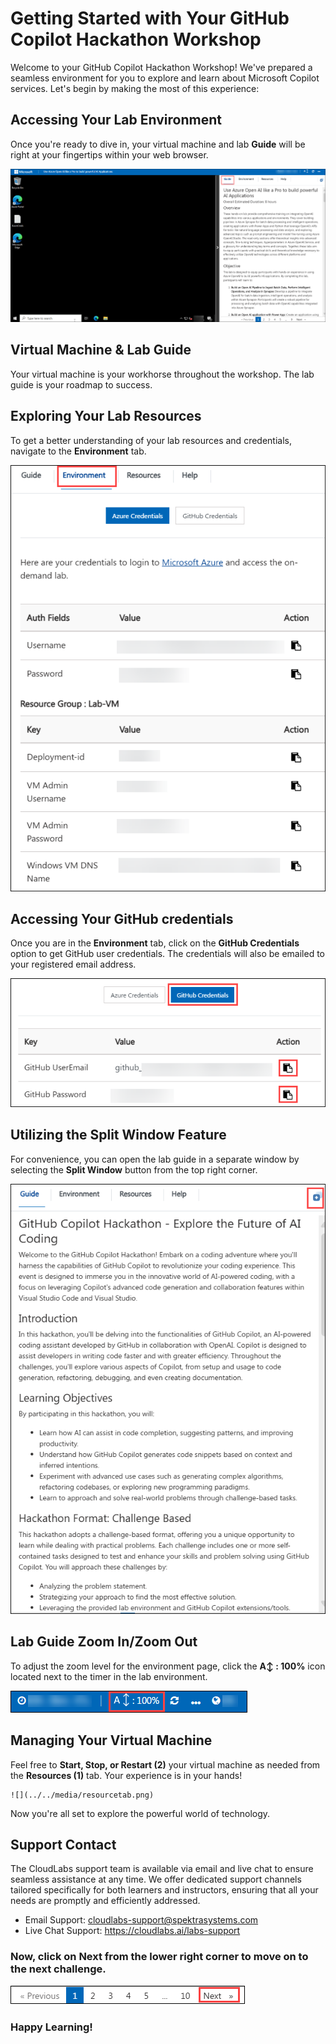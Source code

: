 # Getting Started with Your GitHub Copilot Hackathon Workshop

Welcome to your GitHub Copilot Hackathon Workshop! We've prepared a seamless environment for you to explore and learn about Microsoft Copilot services. Let's begin by making the most of this experience:

## Accessing Your Lab Environment

Once you're ready to dive in, your virtual machine and lab **Guide** will be right at your fingertips within your web browser.

![](../../media/GSS1.png)

## Virtual Machine & Lab Guide

Your virtual machine is your workhorse throughout the workshop. The lab guide is your roadmap to success.

## Exploring Your Lab Resources

To get a better understanding of your lab resources and credentials, navigate to the **Environment** tab.

![](../../media/GSS3.png)

## Accessing Your GitHub credentials

Once you are in the **Environment** tab, click on the **GitHub Credentials** option to get GitHub user credentials. The credentials will also be emailed to your registered email address.

![](../../media/GSS2.png)

## Utilizing the Split Window Feature

For convenience, you can open the lab guide in a separate window by selecting the **Split Window** button from the top right corner.

![](../../media/GSS4.png)

## Lab Guide Zoom In/Zoom Out
 
To adjust the zoom level for the environment page, click the **A↕ : 100%** icon located next to the timer in the lab environment.

![](../../media/labzoom.png)

## Managing Your Virtual Machine

Feel free to **Start, Stop, or Restart (2)** your virtual machine as needed from the **Resources (1)** tab. Your experience is in your hands!

    ![](../../media/resourcetab.png)

Now you're all set to explore the powerful world of technology.  

## Support Contact
 
The CloudLabs support team is available via email and live chat to ensure seamless assistance at any time. We offer dedicated support channels tailored specifically for both learners and instructors, ensuring that all your needs are promptly and efficiently addressed.

- Email Support: cloudlabs-support@spektrasystems.com
- Live Chat Support: https://cloudlabs.ai/labs-support

### Now, click on Next from the lower right corner to move on to the next challenge.

![](../../media/next-page.png)

### Happy Learning!
